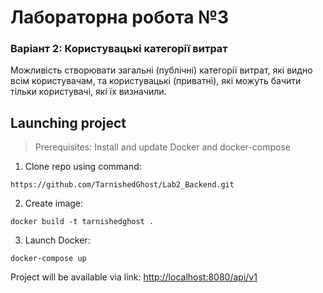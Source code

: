 # Лабораторна робота №3

### Варіант 2: Користувацькі категорії витрат

Можливість створювати загальні (публічні) категорії витрат,
які видно всім користувачам, та користувацькі (приватні), які можуть бачити тільки користувачі, які їх визначили.

## Launching project

> Prerequisites: Install and update Docker and docker-compose

1. Clone repo using command:
```
https://github.com/TarnishedGhost/Lab2_Backend.git
```
2. Create image:
```
docker build -t tarnishedghost .
```
3. Launch Docker:
```
docker-compose up
```
Project will be available via link: [http://localhost:8080/api/v1](http://localhost:8080/api/v1)

